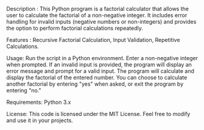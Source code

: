 Description :
 This Python program is a factorial calculator that allows the user to calculate the factorial of a non-negative integer. It includes error handling for invalid inputs (negative numbers or non-integers) and provides the option to perform factorial calculations repeatedly.

Features : Recursive Factorial Calculation, Input Validation, Repetitive Calculations.

Usage:
Run the script in a Python environment. 
Enter a non-negative integer when prompted. If an invalid input is provided, the program will display an error message and prompt for a valid input. 
The program will calculate and display the factorial of the entered number. 
You can choose to calculate another factorial by entering "yes" when asked, or exit the program by entering "no."

Requirements:
Python 3.x

License:
This code is licensed under the MIT License. Feel free to modify and use it in your projects.
